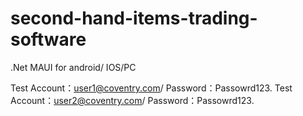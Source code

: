 # second-hand-items-trading-software
.Net MAUI for android/ IOS/PC




Test Account：user1@coventry.com/ Password：Passowrd123.
Test Account：user2@coventry.com/ Password：Passowrd123.
